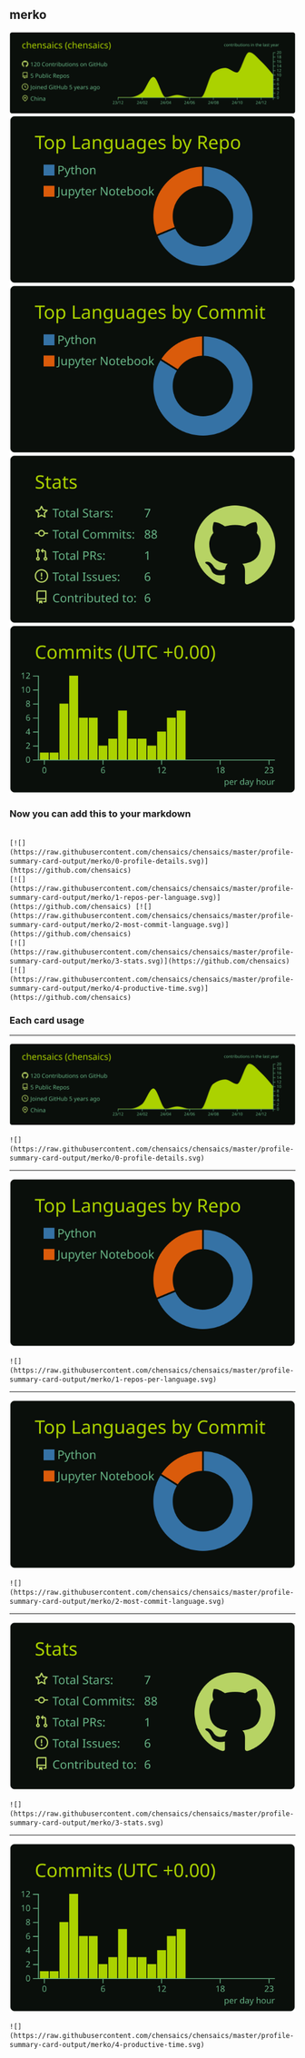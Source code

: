 ## merko

[![](./0-profile-details.svg)](https://github.com/chensaics)
[![](./1-repos-per-language.svg)](https://github.com/chensaics) [![](./2-most-commit-language.svg)](https://github.com/chensaics)
[![](./3-stats.svg)](https://github.com/chensaics) [![](./4-productive-time.svg)](https://github.com/chensaics)
### Now you can add this to your markdown
```

[![](https://raw.githubusercontent.com/chensaics/chensaics/master/profile-summary-card-output/merko/0-profile-details.svg)](https://github.com/chensaics)
[![](https://raw.githubusercontent.com/chensaics/chensaics/master/profile-summary-card-output/merko/1-repos-per-language.svg)](https://github.com/chensaics) [![](https://raw.githubusercontent.com/chensaics/chensaics/master/profile-summary-card-output/merko/2-most-commit-language.svg)](https://github.com/chensaics)
[![](https://raw.githubusercontent.com/chensaics/chensaics/master/profile-summary-card-output/merko/3-stats.svg)](https://github.com/chensaics) [![](https://raw.githubusercontent.com/chensaics/chensaics/master/profile-summary-card-output/merko/4-productive-time.svg)](https://github.com/chensaics)

```

### Each card usage
---

![](./0-profile-details.svg)

```
![](https://raw.githubusercontent.com/chensaics/chensaics/master/profile-summary-card-output/merko/0-profile-details.svg)
```

    

---

![](./1-repos-per-language.svg)

```
![](https://raw.githubusercontent.com/chensaics/chensaics/master/profile-summary-card-output/merko/1-repos-per-language.svg)
```

    

---

![](./2-most-commit-language.svg)

```
![](https://raw.githubusercontent.com/chensaics/chensaics/master/profile-summary-card-output/merko/2-most-commit-language.svg)
```

    

---

![](./3-stats.svg)

```
![](https://raw.githubusercontent.com/chensaics/chensaics/master/profile-summary-card-output/merko/3-stats.svg)
```

    

---

![](./4-productive-time.svg)

```
![](https://raw.githubusercontent.com/chensaics/chensaics/master/profile-summary-card-output/merko/4-productive-time.svg)
```

    
